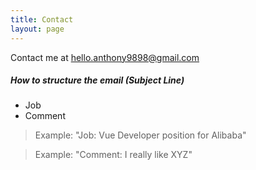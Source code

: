 ```yaml
---
title: Contact
layout: page
---
```


Contact me at <a href="mailto:hello.anthony9898@email.com" target="_blank">hello.anthony9898@gmail.com</a>
##### How to structure the email (Subject Line)
- Job 
- Comment 

>Example: "Job: Vue Developer position for Alibaba"

>Example: "Comment: I really like XYZ"
